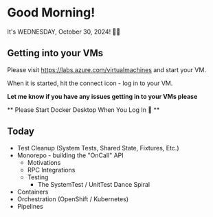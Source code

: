 # Good Morning!

It's WEDNESDAY, October 30, 2024! 👻🎃

## Getting into your VMs

Please visit https://labs.azure.com/virtualmachines and start your VM.

When it is started, hit the connect icon - log in to your VM.

**Let me know if you have any issues getting in to your VMs please**

** Please Start Docker Desktop When You Log In 🐳 **
## Today

- Test Cleanup (System Tests, Shared State, Fixtures, Etc.)
- Monorepo - building the "OnCall" API 
    - Motivations
    - RPC Integrations
    - Testing
        - The SystemTest / UnitTest Dance Spiral
- Containers
- Orchestration (OpenShift / Kubernetes)
- Pipelines

